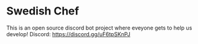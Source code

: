 # Swedish Chef
This is an open source discord bot project where eveyone gets to help us develop! Discord: https://discord.gg/uF6tpSKnPJ
